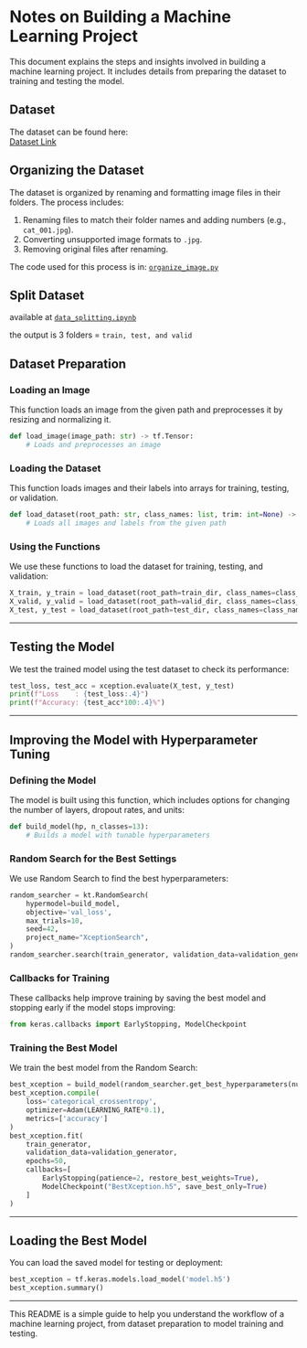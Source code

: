 # **Notes on Building a Machine Learning Project**

This document explains the steps and insights involved in building a machine learning project. It includes details from preparing the dataset to training and testing the model.

## **Dataset**

The dataset can be found here:  
[Dataset Link](https://www.kaggle.com/datasets/rizkyyk/dataset-food-classification/data)

## **Organizing the Dataset**  

The dataset is organized by renaming and formatting image files in their folders. The process includes:  
1. Renaming files to match their folder names and adding numbers (e.g., `cat_001.jpg`).  
2. Converting unsupported image formats to `.jpg`.  
3. Removing original files after renaming.  

The code used for this process is in: [`organize_image.py`](https://github.com/NV-Bite/Develop-ML/blob/main/image_classification/organize_image.py)   

## Split Dataset

available at [`data_splitting.ipynb`](../scripts/data_splitting.ipynb)

the output is 3 folders = `train, test, and valid`

## **Dataset Preparation**

### **Loading an Image**

This function loads an image from the given path and preprocesses it by resizing and normalizing it.

```python
def load_image(image_path: str) -> tf.Tensor:
    # Loads and preprocesses an image
```

### **Loading the Dataset**

This function loads images and their labels into arrays for training, testing, or validation.

```python
def load_dataset(root_path: str, class_names: list, trim: int=None) -> Tuple[np.ndarray, np.ndarray]:
    # Loads all images and labels from the given path
```

### **Using the Functions**

We use these functions to load the dataset for training, testing, and validation:

```python
X_train, y_train = load_dataset(root_path=train_dir, class_names=class_names)
X_valid, y_valid = load_dataset(root_path=valid_dir, class_names=class_names)
X_test, y_test = load_dataset(root_path=test_dir, class_names=class_names)
```

---

## **Testing the Model**

We test the trained model using the test dataset to check its performance:

```python
test_loss, test_acc = xception.evaluate(X_test, y_test)
print(f"Loss    : {test_loss:.4}")
print(f"Accuracy: {test_acc*100:.4}%")
```

---

## **Improving the Model with Hyperparameter Tuning**

### **Defining the Model**

The model is built using this function, which includes options for changing the number of layers, dropout rates, and units:

```python
def build_model(hp, n_classes=13):
    # Builds a model with tunable hyperparameters
```

### **Random Search for the Best Settings**

We use Random Search to find the best hyperparameters:

```python
random_searcher = kt.RandomSearch(
    hypermodel=build_model,
    objective='val_loss',
    max_trials=10,
    seed=42,
    project_name="XceptionSearch",
)
random_searcher.search(train_generator, validation_data=validation_generator, epochs=10)
```

### **Callbacks for Training**

These callbacks help improve training by saving the best model and stopping early if the model stops improving:

```python
from keras.callbacks import EarlyStopping, ModelCheckpoint
```

### **Training the Best Model**

We train the best model from the Random Search:

```python
best_xception = build_model(random_searcher.get_best_hyperparameters(num_trials=1)[0])
best_xception.compile(
    loss='categorical_crossentropy',
    optimizer=Adam(LEARNING_RATE*0.1),
    metrics=['accuracy']
)
best_xception.fit(
    train_generator,
    validation_data=validation_generator,
    epochs=50,
    callbacks=[
        EarlyStopping(patience=2, restore_best_weights=True),
        ModelCheckpoint("BestXception.h5", save_best_only=True)
    ]
)
```

---

## **Loading the Best Model**

You can load the saved model for testing or deployment:

```python
best_xception = tf.keras.models.load_model('model.h5')
best_xception.summary()
```

---

This README is a simple guide to help you understand the workflow of a machine learning project, from dataset preparation to model training and testing.
